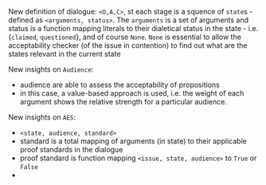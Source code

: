 <!-- based on the paper by gordon et al in 2011-->


New definition of dialogue: `<O,A,C>`, st each stage is a squence of `state`s - defined as `<arguments, status>`. The `arguments` is a set of arguments and status is a function mapping literals to their dialetical status in the state - i.e. {`claimed`, `questioned`}, and of course `None`. `None` is essential to allow the acceptability checker (of the issue in contention) to find out what are the states relevant in the current state

New insights on `Audience`:
- audience are able to assess the acceptability of propositions
- in this case, a value-based approach is used, i.e. the weight of each argument shows the relative strength for a particular audience.


New insights on `AES`:
- `<state, audience, standard>`
- standard is a total mapping of arguments (in state) to their applicable proof standards in the dialogue
- proof standard is function mapping `<issue, state, audience>` to `True` or `False`
-
